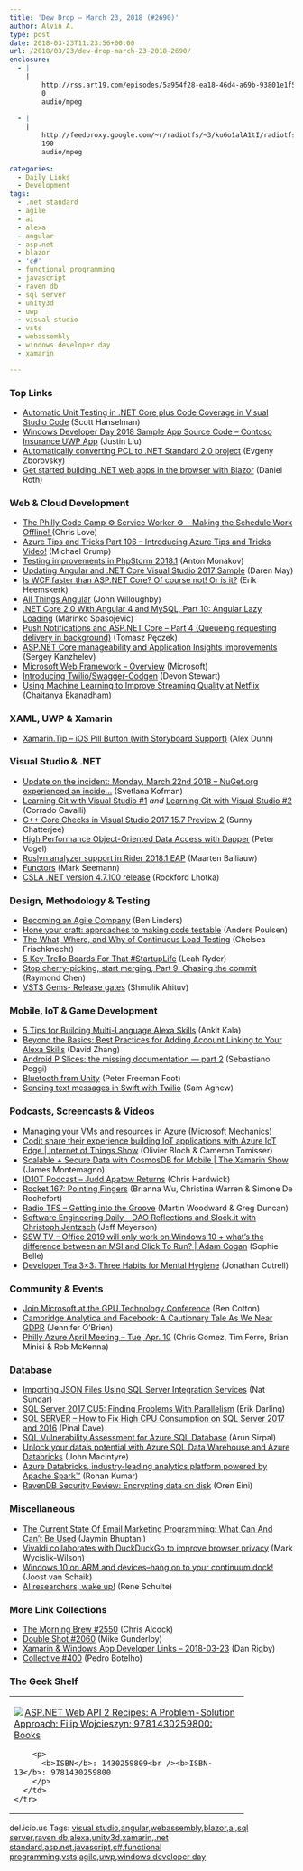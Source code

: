 ```yaml
---
title: 'Dew Drop – March 23, 2018 (#2690)'
author: Alvin A.
type: post
date: 2018-03-23T11:23:56+00:00
url: /2018/03/23/dew-drop-march-23-2018-2690/
enclosure:
  - |
    |
        http://rss.art19.com/episodes/5a954f28-ea18-46d4-a69b-93801e1f5e1f.mp3
        0
        audio/mpeg
        
  - |
    |
        http://feedproxy.google.com/~r/radiotfs/~3/ku6o1alA1tI/radiotfs_157.mp3
        190
        audio/mpeg
        
categories:
  - Daily Links
  - Development
tags:
  - .net standard
  - agile
  - ai
  - alexa
  - angular
  - asp.net
  - blazor
  - 'c#'
  - functional programming
  - javascript
  - raven db
  - sql server
  - unity3d
  - uwp
  - visual studio
  - vsts
  - webassembly
  - windows developer day
  - xamarin

---
```

### <a name="top"></a>Top Links

  * <a href="http://feeds.hanselman.com/~/534287686/0/scotthanselman~Automatic-Unit-Testing-in-NET-Core-plus-Code-Coverage-in-Visual-Studio-Code.aspx" target="_blank">Automatic Unit Testing in .NET Core plus Code Coverage in Visual Studio Code</a> (Scott Hanselman)
  * <a href="https://github.com/Microsoft/WDD-Spring-2018" target="_blank">Windows Developer Day 2018 Sample App Source Code &#8211; Contoso Insurance UWP App</a> (Justin Liu)
  * <a href="https://smellyc0de.wordpress.com/2018/03/23/automatically-converting-pcl-to-net-standard-2-0-project/" target="_blank">Automatically converting PCL to .NET Standard 2.0 project</a> (Evgeny Zborovsky)
  * <a href="https://blogs.msdn.microsoft.com/webdev/2018/03/22/get-started-building-net-web-apps-in-the-browser-with-blazor/" target="_blank">Get started building .NET web apps in the browser with Blazor</a> (Daniel Roth)



### <a name="web"></a>Web & Cloud Development

  * <a href="https://love2dev.com/blog/phillycc-service-worker" target="_blank">The Philly Code Camp ⚙️ Service Worker ⚙️ &#8211; Making the Schedule Work Offline! </a> (Chris Love)
  * <a href="https://www.michaelcrump.net/azure-tips-and-tricks106/" target="_blank">Azure Tips and Tricks Part 106 &#8211; Introducing Azure Tips and Tricks Video!</a> (Michael Crump)
  * <a href="https://blog.jetbrains.com/phpstorm/2018/03/testing-improvements-in-phpstorm-2018-1/" target="_blank">Testing improvements in PhpStorm 2018.1</a> (Anton Monakov)
  * <a href="https://darenmay.com/blog/updating-angular-and-net-core-visual-studio-2017-sample/" target="_blank">Updating Angular and .NET Core Visual Studio 2017 Sample</a> (Daren May)
  * <a href="https://www.erikheemskerk.nl/benchmark-wcf-webapi-aspnetcore-mvc/" target="_blank">Is WCF faster than ASP.NET Core? Of course not! Or is it?</a> (Erik Heemskerk)
  * <a href="https://www.telerik.com/blogs/all-things-angular" target="_blank">All Things Angular</a> (John Willoughby)
  * <a href="https://dzone.com/articles/net-core-20-with-angular-4-and-mysql-part-10-angul?utm_medium=feed&utm_source=feedpress.me&utm_campaign=Feed%3A+dzone%2Fwebdev" target="_blank">.NET Core 2.0 With Angular 4 and MySQL, Part 10: Angular Lazy Loading</a> (Marinko Spasojevic)
  * <a href="http://www.tpeczek.com/2018/03/push-notifications-and-aspnet-core-part.html" target="_blank">Push Notifications and ASP.NET Core &#8211; Part 4 (Queueing requesting delivery in background)</a> (Tomasz Pęczek)
  * <a href="https://blogs.msdn.microsoft.com/webdev/2018/03/22/asp-net-core-manageability-and-application-insights-improvements/" target="_blank">ASP.NET Core manageability and Application Insights improvements</a> (Sergey Kanzhelev)
  * <a href="https://www.microsoft.com/en-us/mwf/getting-started/building/overview" target="_blank">Microsoft Web Framework &#8211; Overview</a> (Microsoft)
  * <a href="https://twilioinc.wpengine.com/2018/03/twilio-swagger-codegen-type-safe-principled.html" target="_blank">Introducing Twilio/Swagger-Codgen</a> (Devon Stewart)
  * <a href="https://medium.com/netflix-techblog/using-machine-learning-to-improve-streaming-quality-at-netflix-9651263ef09f?source=rss----2615bd06b42e---4" target="_blank">Using Machine Learning to Improve Streaming Quality at Netflix</a> (Chaitanya Ekanadham)



### <a name="silverlight"></a>XAML, UWP & Xamarin

  * <a href="https://alexdunn.org/2018/03/22/xamarin-tip-ios-pill-button-with-storyboard-support/" target="_blank">Xamarin.Tip – iOS Pill Button (with Storyboard Support)</a> (Alex Dunn)



### <a name="dotnet"></a>Visual Studio & .NET

  * <a href="https://blog.nuget.org/20180322/Incident-Report-NuGet-org-downtime-March-22.html" target="_blank">Update on the incident: Monday, March 22nd 2018 &#8211; NuGet.org experienced an incide&#8230;</a> (Svetlana Kofman)
  * <a href="http://codeworks.it/blog/?p=608" target="_blank">Learning Git with Visual Studio #1</a> _and_ <a href="http://codeworks.it/blog/?p=635" target="_blank">Learning Git with Visual Studio #2</a> (Corrado Cavalli)
  * <a href="https://blogs.msdn.microsoft.com/vcblog/2018/03/22/c-core-checks-in-visual-studio-2017-15-7-preview-2/" target="_blank">C++ Core Checks in Visual Studio 2017 15.7 Preview 2</a> (Sunny Chatterjee)
  * <a href="https://visualstudiomagazine.com/articles/2018/03/19/dapper-orm.aspx" target="_blank">High Performance Object-Oriented Data Access with Dapper</a> (Peter Vogel)
  * <a href="https://blog.jetbrains.com/dotnet/2018/03/22/roslyn-analyzer-support-rider-2018-1-eap/" target="_blank">Roslyn analyzer support in Rider 2018.1 EAP</a> (Maarten Balliauw)
  * <a href="http://blog.ploeh.dk/2018/03/22/functors/" target="_blank">Functors</a> (Mark Seemann)
  * <a href="http://www.lhotka.net/weblog/CSLANETVersion47100Release.aspx" target="_blank">CSLA .NET version 4.7.100 release</a> (Rockford Lhotka)



### <a name="design"></a>Design, Methodology & Testing

  * <a href="http://www.infoq.com/news/2018/03/becoming-agile-company?utm_campaign=infoq_content&utm_source=infoq&utm_medium=feed&utm_term=global" target="_blank">Becoming an Agile Company</a> (Ben Linders)
  * <a href="http://feedproxy.google.com/~r/jayway/posts/~3/jpoIWy19OSo/" target="_blank">Hone your craft: approaches to making code testable</a> (Anders Poulsen)
  * <a href="https://dzone.com/articles/the-what-where-and-why-of-continuous-load-testing?utm_medium=feed&utm_source=feedpress.me&utm_campaign=Feed%3A+dzone%2Fperformance" target="_blank">The What, Where, and Why of Continuous Load Testing</a> (Chelsea Frischknecht)
  * <a href="https://blog.trello.com/trello-boards-for-startup-life" target="_blank">5 Key Trello Boards For That #StartupLife</a> (Leah Ryder)
  * <a href="https://blogs.msdn.microsoft.com/oldnewthing/20180322-00/?p=98295" target="_blank">Stop cherry-picking, start merging, Part 9: Chasing the commit</a> (Raymond Chen)
  * <a href="https://blogs.msdn.microsoft.com/visualstudioalmrangers/2018/03/22/vsts-gems-release-gates/" target="_blank">VSTS Gems- Release gates</a> (Shmulik Ahituv)



### <a name="mobile"></a>Mobile, IoT & Game Development

  * <a href="https://developer.amazon.com/blogs/alexa/post/bbc5ea2e-d7ae-43f9-8f02-7b3583e8de96/5-tips-for-building-multi-language-alexa-skills" target="_blank">5 Tips for Building Multi-Language Alexa Skills</a> (Ankit Kala)
  * <a href="https://developer.amazon.com/blogs/alexa/post/cada34ed-765d-4a98-87b1-476e17b10168/beyond-the-basics-best-practices-for-adding-account-linking-to-your-alexa-skills" target="_blank">Beyond the Basics: Best Practices for Adding Account Linking to Your Alexa Skills</a> (David Zhang)
  * <a href="https://blog.novoda.com/android-p-slices-missing-documentation-part-2/" target="_blank">Android P Slices: the missing documentation — part 2</a> (Sebastiano Poggi)
  * <a href="https://peterfoot.net/2018/03/22/bluetooth-from-unity/" target="_blank">Bluetooth from Unity</a> (Peter Freeman Foot)
  * <a href="https://twilioinc.wpengine.com/2018/03/sending-text-messages-in-swift-with-twilio.html" target="_blank">Sending text messages in Swift with Twilio</a> (Sam Agnew)



### <a name="podcasts"></a>Podcasts, Screencasts & Videos

  * <a href="http://www.youtube.com/watch?v=klXlqVwkRmY" target="_blank">Managing your VMs and resources in Azure</a> (Microsoft Mechanics)
  * <a href="https://channel9.msdn.com/Shows/Internet-of-Things-Show/Codit-IoT-Edge?WT.mc_id=DX_MVP4025064" target="_blank">Codit share their experience building IoT applications with Azure IoT Edge | Internet of Things Show</a> (Olivier Bloch & Cameron Tomisser)
  * <a href="https://channel9.msdn.com/Shows/XamarinShow/Scalable--Service-Data-with-CosmosDB-for-Mobile?WT.mc_id=DX_MVP4025064" target="_blank">Scalable + Secure Data with CosmosDB for Mobile | The Xamarin Show</a> (James Montemagno)
  * <a href="http://rss.art19.com/episodes/5a954f28-ea18-46d4-a69b-93801e1f5e1f.mp3" target="_blank">ID10T Podcast &#8211; Judd Apatow Returns</a> (Chris Hardwick)
  * <a href="http://relay.fm/rocket/167" target="_blank">Rocket 167: Pointing Fingers</a> (Brianna Wu, Christina Warren & Simone De Rochefort)
  * <a href="http://feedproxy.google.com/~r/radiotfs/~3/ku6o1alA1tI/radiotfs_157.mp3" target="_blank">Radio TFS &#8211; Getting into the Groove</a> (Martin Woodward & Greg Duncan)
  * <a href="https://softwareengineeringdaily.com/2018/03/23/dao-reflections-and-slock-it-with-christoph-jentzsch/" target="_blank">Software Engineering Daily &#8211; DAO Reflections and Slock.it with Christoph Jentzsch</a> (Jeff Meyerson)
  * <a href="https://tv.ssw.com/7444/office-2019-will-only-work-on-windows-10-whats-the-difference-between-an-msi-and-click-to-run-adam-cogan" target="_blank">SSW TV &#8211; Office 2019 will only work on Windows 10 + what’s the difference between an MSI and Click To Run? | Adam Cogan</a> (Sophie Belle)
  * <a href="http://developertea.simplecast.fm/mental-hygiene" target="_blank">Developer Tea 3&#215;3: Three Habits for Mental Hygiene</a> (Jonathan Cutrell)



### <a name="events"></a>Community & Events

  * <a href="https://azure.microsoft.com/blog/join-microsoft-at-the-gpu-technology-conference/" target="_blank">Join Microsoft at the GPU Technology Conference</a> (Ben Cotton)
  * <a href="https://auth0.com/blog/cambridge-analytica-and-facebook/" target="_blank">Cambridge Analytica and Facebook: A Cautionary Tale As We Near GDPR</a> (Jennifer O&#8217;Brien)
  * <a href="https://www.meetup.com/Philly-Azure/events/248941785/" target="_blank">Philly Azure April Meeting &#8211; Tue, Apr. 10</a> (Chris Gomez, Tim Ferro, Brian Minisi & Rob McKenna)



### <a name="sql"></a>Database

  * <a href="http://feedproxy.google.com/~r/MSSQLTips-LatestSqlServerTips/~3/r69i-8PNqvA/tip.asp" target="_blank">Importing JSON Files Using SQL Server Integration Services</a> (Nat Sundar)
  * <a href="http://feedproxy.google.com/~r/BrentOzar-SqlServerDba/~3/HIXwfv0DPPU/" target="_blank">SQL Server 2017 CU5: Finding Problems With Parallelism</a> (Erik Darling)
  * <a href="https://blog.sqlauthority.com/2018/03/23/sql-server-how-to-fix-high-cpu-consumption-on-sql-server-2017-and-2016/" target="_blank">SQL SERVER – How to Fix High CPU Consumption on SQL Server 2017 and 2016</a> (Pinal Dave)
  * <a href="https://blobeater.blog/2018/03/22/sql-vulnerability-assessment-for-azure-sql-database/" target="_blank">SQL Vulnerability Assessment for Azure SQL Database</a> (Arun Sirpal)
  * <a href="https://azure.microsoft.com/blog/unlock-your-data-s-potential-with-azure-sql-data-warehouse-and-azure-databricks/" target="_blank">Unlock your data’s potential with Azure SQL Data Warehouse and Azure Databricks</a> (John Macintyre)
  * <a href="https://azure.microsoft.com/blog/azure-databricks-industry-leading-analytics-platform-powered-by-apache-spark/" target="_blank">Azure Databricks, industry-leading analytics platform powered by Apache Spark™</a> (Rohan Kumar)
  * <a href="http://feedproxy.google.com/~r/AyendeRahien/~3/So7pHtXTNG4/ravendb-security-review-encrypting-data-on-disk" target="_blank">RavenDB Security Review: Encrypting data on disk</a> (Oren Eini)



### <a name="misc"></a>Miscellaneous

  * <a href="https://www.smashingmagazine.com/2018/03/email-marketing-programming-best-practices/" target="_blank">The Current State Of Email Marketing Programming: What Can And Can’t Be Used</a> (Jaymin Bhuptani)
  * <a href="http://feeds.betanews.com/~r/bn/~3/hKtFL4P5OOs/" target="_blank">Vivaldi collaborates with DuckDuckGo to improve browser privacy</a> (Mark Wycislik-Wilson)
  * <a href="http://feedproxy.google.com/~r/blogspot/dotnetbyexample/~3/XC4VbWj26ZE/windows-10-on-arm-and-deviceshang-on-to.html" target="_blank">Windows 10 on ARM and devices–hang on to your continuum dock!</a> (Joost van Schaik)
  * <a href="http://kodierer.blogspot.com/2018/03/ai-researchers-wake-up.html" target="_blank">AI researchers, wake up!</a> (Rene Schulte)



### <a name="links"></a>More Link Collections

  * <a href="http://feedproxy.google.com/~r/ReflectivePerspective/~3/bS-SDOHJkIg/" target="_blank">The Morning Brew #2550</a> (Chris Alcock)
  * <a href="https://afreshcup.com/home/2018/03/23/double-shot-2060.html" target="_blank">Double Shot #2060</a> (Mike Gunderloy)
  * <a href="https://links.danrigby.com/2018/03/app-developer-links-2018-03-23/" target="_blank">Xamarin & Windows App Developer Links &#8211; 2018-03-23</a> (Dan Rigby)
  * <a href="http://feedproxy.google.com/~r/tympanus/~3/Jz4FM567jTw/" target="_blank">Collective #400</a> (Pedro Botelho)



### <a name="shelf"></a>The Geek Shelf

<div class="wlWriterEditableSmartContent" id="scid:7dc1bd33-94bd-46fd-a20b-0131235bcd47:a82e7d29-2fb6-4645-a233-6f10fa013c0f" style="margin: 0px; padding: 0px; float: none; display: inline;">
  <table cellspacing="0" cellpadding="2" width="400" border="0" unselectable="on">
    <tr>
      <td valign="top" width="400">
        <p>
          <a title="ASP.NET Web API 2 Recipes: A Problem-Solution Approach: Filip Wojcieszyn: 9781430259800: Books" href="http://www.amazon.com/exec/obidos/ASIN/1430259809/amavin-20"><img data-recalc-dims="1" decoding="async" src="https://i0.wp.com/images-na.ssl-images-amazon.com/images/I/51SqBkyYoWL._AC_US218_.jpg?w=660&#038;ssl=1" border="0" align="left" style="float:left" />ASP.NET Web API 2 Recipes: A Problem-Solution Approach: Filip Wojcieszyn: 9781430259800: Books</a>
        </p>
        
        <p>
          <b>ISBN</b>: 1430259809<br /><b>ISBN-13</b>: 9781430259800
        </p>
      </td>
    </tr>
  </table>
</div>



<div class="wlWriterEditableSmartContent" id="scid:77ECF5F8-D252-44F5-B4EB-D463C5396A79:12dff2e9-9c18-4456-b455-c040afa1749b" style="margin: 0px; padding: 0px; float: none; display: inline;">
  del.icio.us Tags: <a href="http://del.icio.us/popular/visual+studio" rel="tag">visual studio</a>,<a href="http://del.icio.us/popular/angular" rel="tag">angular</a>,<a href="http://del.icio.us/popular/webassembly" rel="tag">webassembly</a>,<a href="http://del.icio.us/popular/blazor" rel="tag">blazor</a>,<a href="http://del.icio.us/popular/ai" rel="tag">ai</a>,<a href="http://del.icio.us/popular/sql+server" rel="tag">sql server</a>,<a href="http://del.icio.us/popular/raven+db" rel="tag">raven db</a>,<a href="http://del.icio.us/popular/alexa" rel="tag">alexa</a>,<a href="http://del.icio.us/popular/unity3d" rel="tag">unity3d</a>,<a href="http://del.icio.us/popular/xamarin" rel="tag">xamarin</a>,<a href="http://del.icio.us/popular/.net+standard" rel="tag">.net standard</a>,<a href="http://del.icio.us/popular/asp.net" rel="tag">asp.net</a>,<a href="http://del.icio.us/popular/javascript" rel="tag">javascript</a>,<a href="http://del.icio.us/popular/c%23" rel="tag">c#</a>,<a href="http://del.icio.us/popular/functional+programming" rel="tag">functional programming</a>,<a href="http://del.icio.us/popular/vsts" rel="tag">vsts</a>,<a href="http://del.icio.us/popular/agile" rel="tag">agile</a>,<a href="http://del.icio.us/popular/uwp" rel="tag">uwp</a>,<a href="http://del.icio.us/popular/windows+developer+day" rel="tag">windows developer day</a>
</div>